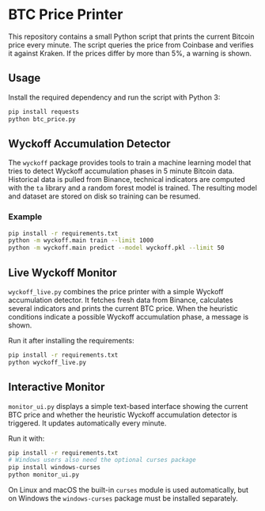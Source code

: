 # BTC Price Printer

This repository contains a small Python script that prints the current Bitcoin price every minute.
The script queries the price from Coinbase and verifies it against Kraken. If the prices differ by
more than 5%, a warning is shown.

## Usage

Install the required dependency and run the script with Python 3:

```bash
pip install requests
python btc_price.py
```

## Wyckoff Accumulation Detector

The `wyckoff` package provides tools to train a machine learning model that tries
to detect Wyckoff accumulation phases in 5 minute Bitcoin data. Historical data
is pulled from Binance, technical indicators are computed with the `ta`
library and a random forest model is trained. The resulting model and dataset
are stored on disk so training can be resumed.

### Example

```bash
pip install -r requirements.txt
python -m wyckoff.main train --limit 1000
python -m wyckoff.main predict --model wyckoff.pkl --limit 50
```

## Live Wyckoff Monitor

`wyckoff_live.py` combines the price printer with a simple Wyckoff accumulation detector. It fetches fresh data from Binance, calculates several indicators and prints the current BTC price. When the heuristic conditions indicate a possible Wyckoff accumulation phase, a message is shown.

Run it after installing the requirements:

```bash
pip install -r requirements.txt
python wyckoff_live.py
```

## Interactive Monitor

`monitor_ui.py` displays a simple text-based interface showing the current BTC price and whether the heuristic Wyckoff accumulation detector is triggered. It updates automatically every minute.

Run it with:

```bash
pip install -r requirements.txt
# Windows users also need the optional curses package
pip install windows-curses
python monitor_ui.py
```

On Linux and macOS the built-in `curses` module is used automatically, but
on Windows the `windows-curses` package must be installed separately.
